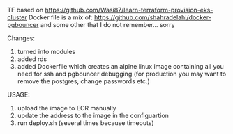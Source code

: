

TF based on https://github.com/Wasi87/learn-terraform-provision-eks-cluster 
Docker file is a mix of: https://github.com/shahradelahi/docker-pgbouncer and some other that I do not remember... sorry

Changes:
1. turned into modules
2. added rds
3. added Dockerfile which creates an alpine linux image containing all you need for ssh and pgbouncer debugging
  (for production you may want to remove the postgres, change passwords etc.)

USAGE:

1. upload the image to ECR manually 
2. update the address to the image in the configuartion
3. run deploy.sh (several times because timeouts)

